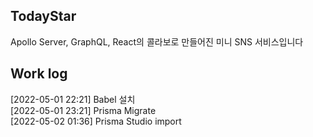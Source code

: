 ## TodayStar
Apollo Server, GraphQL, React의 콜라보로 만들어진 미니 SNS 서비스입니다   

## Work log   
[2022-05-01 22:21] Babel 설치   
[2022-05-01 23:21] Prisma Migrate  
[2022-05-02 01:36] Prisma Studio import    
